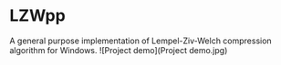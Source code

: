 # LZWpp
A general purpose implementation of Lempel-Ziv-Welch compression algorithm for Windows.
![Project demo](Project demo.jpg)
